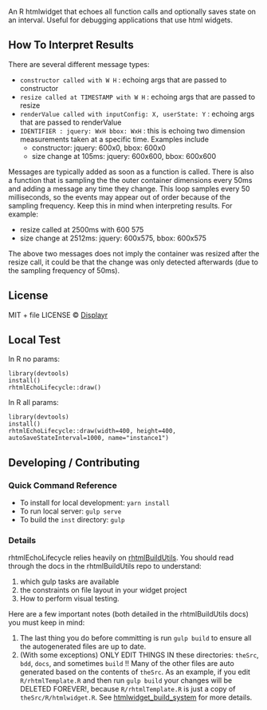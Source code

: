 An R htmlwidget that echoes all function calls and optionally saves state on an interval. Useful for debugging applications that use html widgets.

How To Interpret Results
-

There are several different message types:

* `constructor called with W H` : echoing args that are passed to constructor
* `resize called at TIMESTAMP with W H` : echoing args that are passed to resize
* `renderValue called with inputConfig: X, userState: Y` : echoing args that are passed to renderValue
* `IDENTIFIER : jquery: WxH bbox: WxH` : this is echoing two dimension measurements taken at a specific time. Examples include
    * constructor: jquery: 600x0, bbox: 600x0
    * size change at 105ms: jquery: 600x600, bbox: 600x600

Messages are typically added as soon as a function is called. There is also a function that is sampling the the outer container dimensions every 50ms and adding a message any time they change. This loop samples every 50 milliseconds, so the events may appear out of order because of the sampling frequency. Keep this in mind when interpreting results. For example:

* resize called at 2500ms with 600 575
* size change at 2512ms: jquery: 600x575, bbox: 600x575

The above two messages does not imply the container was resized after the resize call, it could be that the change was only detected afterwards (due to the sampling frequency of 50ms).

License
-
MIT + file LICENSE © [Displayr](https://www.displayr.com)

Local Test
-

In R no params:
    
    library(devtools)
    install()
    rhtmlEchoLifecycle::draw()

In R all params:

    library(devtools)
    install()
    rhtmlEchoLifecycle::draw(width=400, height=400, autoSaveStateInterval=1000, name="instance1")

Developing / Contributing
-

### Quick Command Reference

* To install for local development: `yarn install`
* To run local server: `gulp serve`
* To build the `inst` directory: `gulp`

### Details

rhtmlEchoLifecycle relies heavily on [rhtmlBuildUtils](https://github.com/Displayr/rhtmlBuildUtils). You should read through the docs in the rhtmlBuildUtils repo to understand:
 
 1. which gulp tasks are available
 1. the constraints on file layout in your widget project
 1. How to perform visual testing.
 
 Here are a few important notes (both detailed in the rhtmlBuildUtils docs) you must keep in mind:

1. The last thing you do before committing is run `gulp build` to ensure all the autogenerated files are up to date.
2. (With some exceptions) ONLY EDIT THINGS IN these directories: `theSrc`, `bdd`, `docs`, and sometimes `build` !! Many of the other files are auto generated based on the contents of `theSrc`. As an example, if you edit `R/rhtmlTemplate.R` and then run `gulp build` your changes will be DELETED FOREVER!, because `R/rhtmlTemplate.R` is just a copy of `theSrc/R/htmlwidget.R`. See [htmlwidget_build_system](docs/htmlwidget_build_system.md) for more details.

